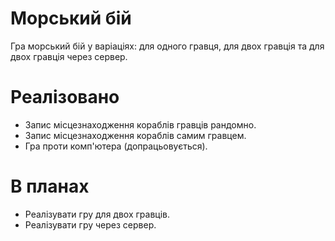 # Морський бій
Гра морський бій у варіаціях: для одного гравця, для двох гравція та для двох гравція через сервер.

# Реалізовано
- Запис місцезнаходження кораблів гравців рандомно. 
- Запис місцезнаходження кораблів самим гравцем.
- Гра проти комп'ютера (допрацьовується).
# В планах
- Реалізувати гру для двох гравців.
- Реалізувати гру через сервер.

